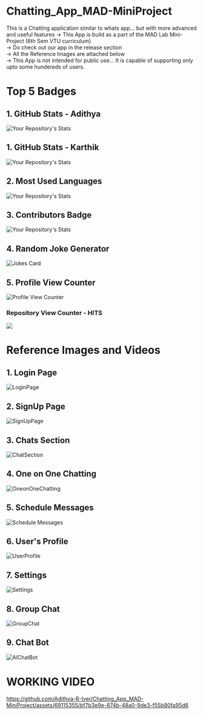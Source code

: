 # Chatting_App_MAD-MiniProject
This is a Chatting application similar to whats app... but with more advanced and useful features
-> This App is build as a part of the MAD Lab Mini-Project (6th Sem VTU curriculum)<br>
-> Do check out our app in the release section<br>
-> All the Reference Images are attached below<br>
-> This App is not intended for public use... It is capable of supporting only upto some hundereds of users.

# Top 5 Badges

## 1. GitHub Stats - Adithya

![Your Repository's Stats](https://github-readme-stats.vercel.app/api?username=Adithya-R-Iyer&show_icons=true)
## 1. GitHub Stats - Karthik

![Your Repository's Stats](https://github-readme-stats.vercel.app/api?username=KarthikNaik-SCEM&show_icons=true)

## 2. Most Used Languages

![Your Repository's Stats](https://github-readme-stats.vercel.app/api/top-langs/?username=Tanu-N-Prabhu&theme=blue-green)

## 3. Contributors Badge

![Your Repository's Stats](https://contrib.rocks/image?repo=Tanu-N-Prabhu/Python)

## 4. Random Joke Generator

![Jokes Card](https://readme-jokes.vercel.app/api)

## 5. Profile View Counter

![Profile View Counter](https://komarev.com/ghpvc/?username=Tanu-N-Prabhu)

### Repository View Counter - HITS

![](https://komarev.com/ghpvc/?username=Adithya-R-Iyer&color=green)

# Reference Images and Videos

## 1. Login Page

![LoginPage](https://github.com/Adithya-R-Iyer/Chatting_App_MAD-MiniProject/assets/69115355/bf6743e4-a5bd-4391-9100-b078d6a6b0e1)

## 2. SignUp Page

![SignUpPage](https://github.com/Adithya-R-Iyer/Chatting_App_MAD-MiniProject/assets/69115355/a42abca9-44a3-40a7-8f58-41bce866e19a)

## 3. Chats Section

![ChatSection](https://github.com/Adithya-R-Iyer/Chatting_App_MAD-MiniProject/assets/69115355/47087572-193a-4ecf-a783-8670606b2967)

## 4. One on One Chatting

![OneonOneChatting](https://github.com/Adithya-R-Iyer/Chatting_App_MAD-MiniProject/assets/69115355/41a7e7bc-ab91-4014-b338-756f4f032ec1)

## 5. Schedule Messages

![Schedule Messages](https://github.com/Adithya-R-Iyer/Chatting_App_MAD-MiniProject/assets/69115355/8b4e755f-f7ed-44ad-92ed-affd04b05a38)

## 6. User's Profile

![UserProfile](https://github.com/Adithya-R-Iyer/Chatting_App_MAD-MiniProject/assets/69115355/c9f97036-ccaf-48d3-92e5-bba5a1fe8d1a)

## 7. Settings

![Settings](https://github.com/Adithya-R-Iyer/Chatting_App_MAD-MiniProject/assets/69115355/129e4a88-7dcb-4e44-91f9-cb3de9a55f30)

## 8. Group Chat

![GroupChat](https://github.com/Adithya-R-Iyer/Chatting_App_MAD-MiniProject/assets/69115355/39e71ee7-9377-4a5e-8f00-c353ee992fb5)

## 9. Chat Bot

![AIChatBot](https://github.com/Adithya-R-Iyer/Chatting_App_MAD-MiniProject/assets/69115355/d58bd4a7-fc17-43ea-96de-ecf238fc460a)


# WORKING VIDEO

https://github.com/Adithya-R-Iyer/Chatting_App_MAD-MiniProject/assets/69115355/bf7b3e9e-874b-48a0-9de3-f55b80fa95d6
